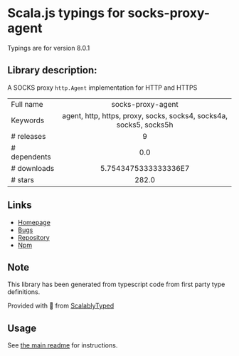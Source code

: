 
# Scala.js typings for socks-proxy-agent

Typings are for version 8.0.1

## Library description:
A SOCKS proxy `http.Agent` implementation for HTTP and HTTPS

|                    |                 |
| ------------------ | :-------------: |
| Full name          | socks-proxy-agent |
| Keywords           | agent, http, https, proxy, socks, socks4, socks4a, socks5, socks5h |
| # releases         | 9 |
| # dependents       | 0.0 |
| # downloads        | 5.7543475333333336E7 |
| # stars            | 282.0 |

## Links
- [Homepage](https://github.com/TooTallNate/node-socks-proxy-agent#readme)
- [Bugs](https://github.com/TooTallNate/node-socks-proxy-agent/issues)
- [Repository](https://github.com/TooTallNate/node-socks-proxy-agent)
- [Npm](https://www.npmjs.com/package/socks-proxy-agent)
    


## Note
This library has been generated from typescript code from first party type definitions.

Provided with :purple_heart: from [ScalablyTyped](https://github.com/oyvindberg/ScalablyTyped)

## Usage
See [the main readme](../../readme.md) for instructions.


